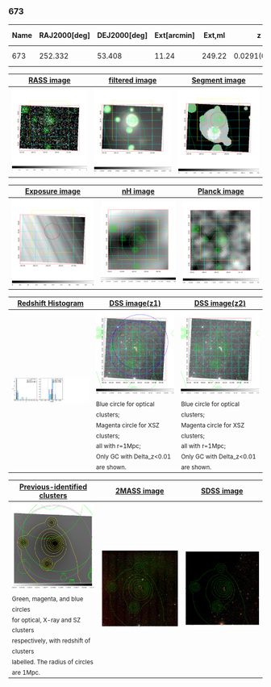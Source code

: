 <div STYLE="page-break-after: always;"></div>

### 673

|Name|RAJ2000[deg]|DEJ2000[deg] |Ext[arcmin]| Ext,ml | z | z_src| C|GC(XSZ,Delta_z<0.01)| GC(OPT,Delta_z<0.01)|GC| R_sig[arcmin] | R500[arcmin] | R500[Mpc]| CRsig[c/s] | CR500[c/s] |L500[1E44 erg/s]|F500[1E-12 erg/s/cm^2]| M500[1E14 Msun]|Tx[keV]|Cnt_sig|Beta|Rc[arcmin]|Comment|Alias|
|---|---|---|---|---|---|------|---|--------|---------|----------|---|---|---|---|---|---|---|---|---|---|---|---|---|---|
|673| 252.332| 53.408| 11.24| 249.22| 0.0291(0.005)| z1, z_xsz| B| MCXC| N, Zw| MCXC, N| 26.675| 16.673| 0.583| 0.297(0.038)| 0.279(0.036)| 0.085(0.009)| 4.389(0.458)| 0.58(0.03)| 1.55(0.05)| 555.8| 0.541(-0.025+0.033)| 4.474(-0.532+0.669)| -| k573|

|[RASS image](../image/673/673_img.pdf)|[filtered image](../image/673/673_fil.pdf)|[Segment image](../image/673/673_seg.pdf)|
|-------------------|--------------------|-------------------|
| <img src="../image/673/673_img.png" width="300">  | <img src="../image/673/673_fil.png" width="300">   | <img src="../image/673/673_seg.png" width="300">  |

|[Exposure image](../image/673/673_mex.pdf)| [nH image](../image/673/673_nh.pdf)| [Planck image](../image/673/673_p.pdf)|
|-------------------|--------------------|-------------------|
|<img src="../image/673/673_mex.png" width="300">   | <img src="../image/673/673_nh.png" width="300">    | <img src="../image/673/673_p.png" width="300"> |

|[Redshift Histogram](../image/673/673_zg.pdf) | [DSS image(z1)](../image/673/673_dss_z1.pdf)      |  [DSS image(z2)](../image/673/673_dss_z2.pdf)    |
|-------------------|--------------------|-------------------|
|<img src="../image/673/673_zg.png" width="300"> |<img src="../image/673/673_dss_z1.png" width="300"> <sub><br>Blue circle for optical clusters; <br>Magenta circle for XSZ clusters; <br>all with r=1Mpc; <br>Only GC with Delta_z<0.01 are shown. </sub>| <img src="../image/673/673_dss_z2.png" width="300"><sub><br>Blue circle for optical clusters; <br>Magenta circle for XSZ clusters; <br>all with r=1Mpc; <br>Only GC with Delta_z<0.01 are shown. </sub> |

|[Previous-identified clusters](../image/673/673_gc.pdf) | [2MASS image](../image/673/673_2mass.pdf)      |[SDSS image](../image/673/673_sdss.pdf)   |
|-------------------|-------------------|-------------------|
|<img src=../image/673/673_gc.png width="300"> <br><sub>Green, magenta, and blue circles <br>for optical, X-ray and SZ clusters <br>respectively, with redshift of clusters <br>labelled. The radius of circles <br>are 1Mpc.</sub>|<img src="../image/673/673_2mass.png" width="300">  | <img src="../image/673/673_sdss.png" width="300">  |




